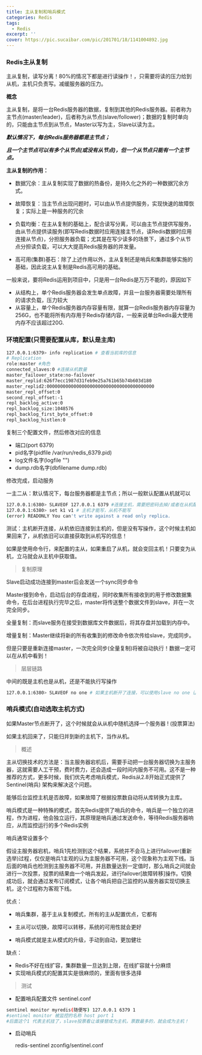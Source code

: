 ```yaml
---
title: 主从复制和哨兵模式
categories: Redis
tags:
  - Redis
excerpt: ''
cover: https://pic.sucaibar.com/pic/201701/18/1141004892.jpg
---
```


### Redis主从复制

主从复制，读写分离！80%的情况下都是进行读操作！，只需要将读的压力给到从机，主机只负责写。减缓服务器的压力。

**概念**

主从复制，是将一台Redis服务器的数据，复制到其他的Redis服务器。前者称为主节点(master/leader)，后者称为从节点(slave/follower)；数据的复制时单向的，只能由主节点到从节点，Master以写为主，Slave以读为主。

***默认情况下，每台Redis服务器都是主节点；***

***且一个主节点可以有多个从节点(或没有从节点)，但一个从节点只能有一个主节点。***



**主从复制的作用：**

- 数据冗余：主从复制实现了数据的热备份，是持久化之外的一种数据冗余方式。

- 故障恢复：当主节点出现问题时，可以由从节点提供服务，实现快速的故障恢复；实际上是一种服务的冗余

- 负载均衡：在主从复制的基础上，配合读写分离，可以由主节点提供写服务，由从节点提供读服务(即写Redis数据时应用连接主节点，读Redis数据时应用连接从节点)，分担服务器负载；尤其是在写少读多的场景下，通过多个从节点分担读负载，可以大大提高Redis服务器的并发量。

- 高可用(集群)基石：除了上述作用以外，主从复制还是哨兵和集群能够实施的基础，因此说主从复制是Redis高可用的基础。

一般来说，要将Redis运用到项目中，只是用一台Redis是万万不能的，原因如下

- 从结构上，单个Redis服务器会发生单点故障，并且一台服务器需要处理所有的请求负载，压力较大
- 从容量上，单个Redis服务器内存容量有限，就算一台Redis服务器内存容量为256G，也不能将所有内存用于Redis存储内容，一般来说单台Redis最大使用内存不应该超过20G.



### 环境配置(只需要配置从库，默认是主库)

~~~bash
127.0.0.1:6379> info replication # 查看当前库的信息
# Replication
role:master #角色
connected_slaves:0 #连接从机数量
master_failover_state:no-failover
master_replid:626f7ecc1987d31feb9e25a761b65b74b603d180
master_replid2:0000000000000000000000000000000000000000
master_repl_offset:0
second_repl_offset:-1
repl_backlog_active:0
repl_backlog_size:1048576
repl_backlog_first_byte_offset:0
repl_backlog_histlen:0
~~~

复制三个配置文件，然后修改对应的信息

- 端口(port 6379)
- pid名字(pidfile /var/run/redis_6379.pid)
- log文件名字(logfile "")
- dump.rdb名字(dbfilename dump.rdb)

修改完成，启动服务

一主二从：默认情况下，每台服务器都是主节点；所以一般默认配置从机就可以



~~~bash
127.0.0.1:6380> SLAVEOF 127.0.0.1 6379 #连接主机，需要把密码去掉/或者在从机配置文件中加上masterauth ""
127.0.0.1:6380> set k1 v1 # 主机才能写，从机不能写
(error) READONLY You can't write against a read only replica.

~~~

测试：主机断开连接，从机依旧连接到主机的，但是没有写操作，这个时候主机如果回来了，从机依旧可以直接获取到从机写的信息！

如果是使用命令行，来配置的主从，如果重启了从机，就会变回主机！只要变为从机，立马就会从主机中获取值。

> 复制原理

Slave启动成功连接到master后会发送一个sync同步命令

Master接到命令，启动后台的存盘进程，同时收集所有接收到的用于修改数据集命令，在后台进程执行完毕之后，master将传送整个数据文件到slave，并在一次完全同步。

全量复制：而slave服务在接受到数据库文件数据后，将其存盘并加载到内存中。

增量复制：Master继续将新的所有收集到的修改命令依次传给slave，完成同步。

但是只要是重新连接master，一次完全同步(全量复制)将被自动执行！数据一定可以在从机中看到！



> 层层链路

中间的既是主机也是从机，还是不能执行写操作

~~~bash
127.0.0.1:6380> SLAVEOF no one # 如果主机断开了连接，可以使用slave no one 让自己变为主机！其他的节点就可以手动连接到最新的这个主节点(手动)！如果这个时候原来的主机修复了，那就重新连接(slaveof ip 端口号)
~~~



### 哨兵模式(自动选取主机方式)

如果Master节点断开了，这个时候就会从从机中随机选择一个服务器 ! (投票算法)

如果主机回来了，只能归并到新的主机下，当作从机。



> 概述

主从切换技术的方法是：当主服务器宕机后，需要手动把一台服务器切换为主服务器，这就需要人工干预，费时费力，还会造成一段时间内服务不可用。这不是一种推荐的方式，更多时候，我们优先考虑哨兵模式，Redis从2.8开始正式提供了Sentinel(哨兵) 架构来解决这个问题。

能够后台监控主机是否故障，如果故障了根据投票数自动将从库转换为主库。

哨兵模式是一种特殊的模式，首先Redis提供了哨兵的命令，哨兵是一个独立的进程，作为进程，他会独立运行，其原理是哨兵通过发送命令，等待Redis服务器响应，从而监控运行的多个Redis实例

哨兵通常设置多个

假设主服务器宕机，哨兵1先检测到这个结果，系统并不会马上进行failover(重新选举)过程，仅仅是哨兵1主观的认为主服务器不可用，这个现象称为主观下线。当后面的哨兵也检测到主服务器不可用，并且数量达到一定值时，那么哨兵之间就会进行一次投票，投票的结果由一个哨兵发起，进行failover[故障转移]操作。切换成功后，就会通过发布订阅模式，让各个哨兵把自己监控的从服务器实现切换主机，这个过程称为客观下线。

优点：

- 哨兵集群，基于主从复制模式，所有的主从配置优点，它都有

- 主从可以切换，故障可以转移，系统的可用性就会更好
- 哨兵模式就是主从模式的升级，手动到自动，更加健壮

缺点：

- Redis不好在线扩容，集群数量一旦达到上限，在线扩容就十分麻烦
- 实现哨兵模式的配置其实是很麻烦的，里面有很多选择



> 测试

- 配置哨兵配置文件 sentinel.conf

~~~bash
sentinel monitor myredis(随便写) 127.0.0.1 6379 1
#sentinel monitor 被监控的名称 host port 1
#后面这个1 代表主机挂了，slave投票看让谁接替成为主机，票数最多的，就会成为主机！
~~~

- 启动哨兵

  redis-sentinel zconfig/sentinel.conf